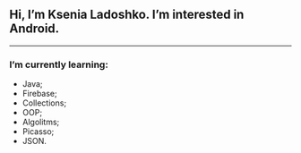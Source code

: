 ## Hi, I’m Ksenia Ladoshko. I’m interested in Android.
***
### I’m currently learning:

* Java;
* Firebase;
* Collections;
* OOP;
* Algolitms;
* Picasso;
* JSON.

